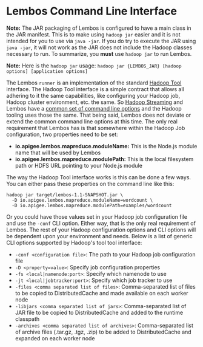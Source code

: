 # Lembos Command Line Interface

**Note:** The JAR packaging of Lembos is configured to have a main class in the JAR manifest.  This is to make using
`hadoop jar` easier and it is not intended for you to use via `java -jar`.  If you do try to execute the JAR using
`java -jar`, it will not work as the JAR does not include the Hadoop classes necessary to run.  To summarize, you
**must** use `hadoop jar` to run Lembos.

**Note:** Here is the `hadoop jar` usage: `hadoop jar {LEMBOS_JAR} [hadoop options] [application options]`

The Lembos `runner` is an implementation of the standard [Hadoop Tool][hadoop-tool] interface.  The Hadoop Tool
interface is a simple contract that allows all adhering to it the same capabilities, like configuring your Hadoop job,
Hadoop cluster environment, etc. the same.  So [Hadoop Streaming][hadoop-streaming] and Lembos have a
[common set of command line options][common-cli-options] and the Hadoop tooling uses those the same.  That being said,
Lembos does not deviate or extend the common command line options at this time.  The only real requirement that Lembos
has is that somewhere within the Hadoop Job configuration, two properties need to be set:

* **io.apigee.lembos.mapreduce.moduleName:** This is the Node.js module name that will be used by Lembos
* **io.apigee.lembos.mapreduce.modulePath:** This is the local filesystem path or HDFS URL pointing to your Node.js
module

The way the Hadoop Tool interface works is this can be done a few ways.  You can either pass these properties on the
command line like this:

```
hadoop jar target/lembos-1.1-SNAPSHOT.jar \
  -D io.apigee.lembos.mapreduce.moduleName=wordcount \
  -D io.apigee.lembos.mapreduce.modulePath=examples/wordcount
```

Or you could have those values set in your Hadoop job configuration file and use the `-conf` CLI option.  Either way,
that is the only real requirement of Lembos.  The rest of your Hadoop configuration options and CLI options will be
dependent upon your environment and needs.  Below is a list of generic CLI options supported by Hadoop's tool
tool interface:

* `-conf <configuration file>`: The path to your Hadoop job configuration file
* `-D <property=value>`: Specify job configuration properties
* `-fs <local|namenode:port>`: Specify which namenode to use
* `-jt <local|jobtracker:port>`: Specify which job tracker to use
* `-files <comma separated list of files>`: Comma-separated list of files to be copied to DistributedCache and made
available on each worker node
* `-libjars <comma separated list of jars>`: Comma-separated list of JAR file to be copied to DistributedCache and
added to the runtime classpath
* `-archives <comma separated list of archives>`: Comma-separated list of archive files (.tar.gz, .tgz, .zip) to be
added to DistributedCache and expanded on each worker node

[hadoop-streaming]: http://wiki.apache.org/hadoop/HadoopStreaming
[hadoop-tool]: http://hadoop.apache.org/docs/r1.2.1/api/org/apache/hadoop/util/Tool.html
[common-cli-options]: http://hadoop.apache.org/docs/r1.2.1/api/org/apache/hadoop/util/GenericOptionsParser.html#GenericOptions
